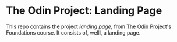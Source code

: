 # The Odin Project: Landing Page

This repo contains the project *landing page*, from [The Odin Project](https://theodinproject.com)'s Foundations course. It consists of, welll, a landing page.

